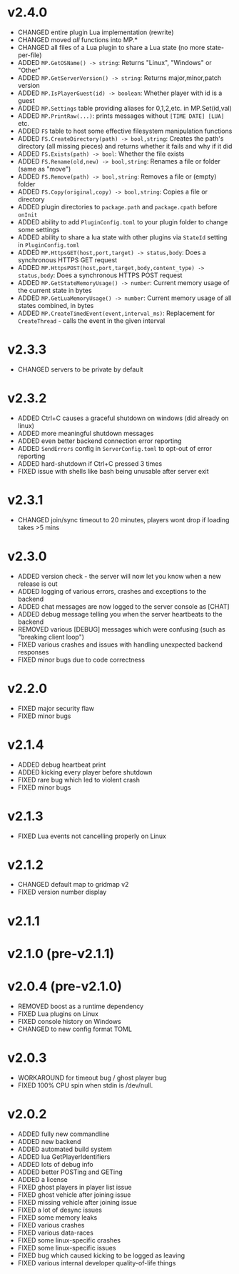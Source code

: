 # v2.4.0

- CHANGED entire plugin Lua implementation (rewrite)
- CHANGED moved *all* functions into MP.\*
- CHANGED all files of a Lua plugin to share a Lua state (no more state-per-file)
- ADDED `MP.GetOSName() -> string`: Returns "Linux", "Windows" or "Other"
- ADDED `MP.GetServerVersion() -> string`: Returns major,minor,patch version
- ADDED `MP.IsPlayerGuest(id) -> boolean`: Whether player with id is a guest
- ADDED `MP.Settings` table providing aliases for 0,1,2,etc. in MP.Set(id,val)
- ADDED `MP.PrintRaw(...)`: prints messages without `[TIME DATE] [LUA]` etc.
- ADDED `FS` table to host some effective filesystem manipulation functions
- ADDED `FS.CreateDirectory(path) -> bool,string`: Creates the path's directory (all missing pieces) and returns whether it fails and why if it did
- ADDED `FS.Exists(path) -> bool`: Whether the file exists
- ADDED `FS.Rename(old,new) -> bool,string`: Renames a file or folder (same as "move")
- ADDED `FS.Remove(path) -> bool,string`: Removes a file or (empty) folder
- ADDED `FS.Copy(original,copy) -> bool,string`: Copies a file or directory
- ADDED plugin directories to `package.path` and `package.cpath` before `onInit`
- ADDED ability to add `PluginConfig.toml` to your plugin folder to change some settings
- ADDED ability to share a lua state with other plugins via `StateId` setting in `PluginConfig.toml`
- ADDED `MP.HttpsGET(host,port,target) -> status,body`: Does a synchronous HTTPS GET request
- ADDED `MP.HttpsPOST(host,port,target,body,content_type) -> status,body`: Does a synchronous HTTPS POST request
- ADDED `MP.GetStateMemoryUsage() -> number`: Current memory usage of the current state in bytes
- ADDED `MP.GetLuaMemoryUsage() -> number`: Current memory usage of all states combined, in bytes
- ADDED `MP.CreateTimedEvent(event,interval_ms)`: Replacement for `CreateThread` - calls the event in the given interval

# v2.3.3

- CHANGED servers to be private by default

# v2.3.2

- ADDED Ctrl+C causes a graceful shutdown on windows (did already on linux)
- ADDED more meaningful shutdown messages
- ADDED even better backend connection error reporting
- ADDED `SendErrors` config in `ServerConfig.toml` to opt-out of error reporting
- ADDED hard-shutdown if Ctrl+C pressed 3 times
- FIXED issue with shells like bash being unusable after server exit

# v2.3.1

- CHANGED join/sync timeout to 20 minutes, players wont drop if loading takes >5 mins

# v2.3.0

- ADDED version check - the server will now let you know when a new release is out
- ADDED logging of various errors, crashes and exceptions to the backend
- ADDED chat messages are now logged to the server console as [CHAT]
- ADDED debug message telling you when the server heartbeats to the backend
- REMOVED various [DEBUG] messages which were confusing (such as "breaking client loop")
- FIXED various crashes and issues with handling unexpected backend responses
- FIXED minor bugs due to code correctness

# v2.2.0

- FIXED major security flaw
- FIXED minor bugs

# v2.1.4

- ADDED debug heartbeat print
- ADDED kicking every player before shutdown
- FIXED rare bug which led to violent crash
- FIXED minor bugs

# v2.1.3

- FIXED Lua events not cancelling properly on Linux

# v2.1.2

- CHANGED default map to gridmap v2
- FIXED version number display

# v2.1.1
# v2.1.0 (pre-v2.1.1)
# v2.0.4 (pre-v2.1.0)

- REMOVED boost as a runtime dependency
- FIXED Lua plugins on Linux
- FIXED console history on Windows
- CHANGED to new config format TOML

# v2.0.3

- WORKAROUND for timeout bug / ghost player bug
- FIXED 100% CPU spin when stdin is /dev/null.

# v2.0.2

- ADDED fully new commandline
- ADDED new backend
- ADDED automated build system
- ADDED lua GetPlayerIdentifiers
- ADDED lots of debug info
- ADDED better POSTing and GETing
- ADDED a license
- FIXED ghost players in player list issue
- FIXED ghost vehicle after joining issue
- FIXED missing vehicle after joining issue
- FIXED a lot of desync issues
- FIXED some memory leaks
- FIXED various crashes
- FIXED various data-races
- FIXED some linux-specific crashes
- FIXED some linux-specific issues
- FIXED bug which caused kicking to be logged as leaving
- FIXED various internal developer quality-of-life things
